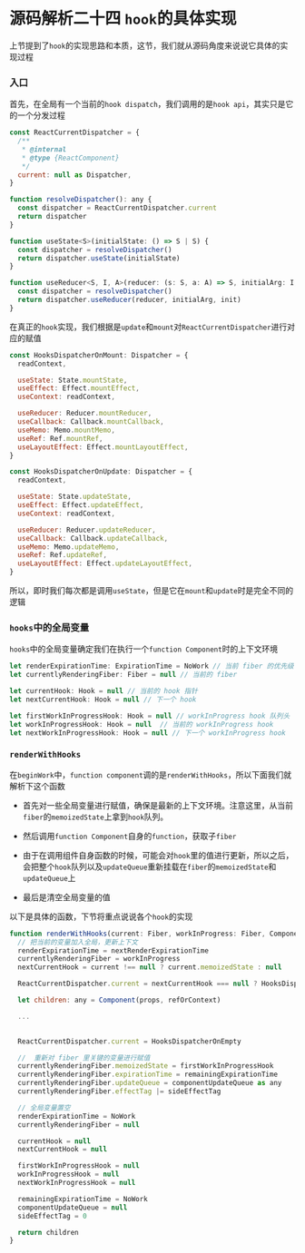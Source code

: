 # 源码解析二十四 `hook`的具体实现
上节提到了`hook`的实现思路和本质，这节，我们就从源码角度来说说它具体的实现过程

### 入口
首先，在全局有一个当前的`hook dispatch`，我们调用的是`hook api`，其实只是它的一个分发过程

```javascript
const ReactCurrentDispatcher = {
  /**
   * @internal
   * @type {ReactComponent}
   */
  current: null as Dispatcher,
}

function resolveDispatcher(): any {
  const dispatcher = ReactCurrentDispatcher.current
  return dispatcher
}

function useState<S>(initialState: () => S | S) {
  const dispatcher = resolveDispatcher()
  return dispatcher.useState(initialState)
}

function useReducer<S, I, A>(reducer: (s: S, a: A) => S, initialArg: I, init?: (i: I) => S) {
  const dispatcher = resolveDispatcher()
  return dispatcher.useReducer(reducer, initialArg, init)
}
```

在真正的`hook`实现，我们根据是`update`和`mount`对`ReactCurrentDispatcher`进行对应的赋值

```javascript
const HooksDispatcherOnMount: Dispatcher = {
  readContext,

  useState: State.mountState,
  useEffect: Effect.mountEffect,
  useContext: readContext,

  useReducer: Reducer.mountReducer,
  useCallback: Callback.mountCallback,
  useMemo: Memo.mountMemo,
  useRef: Ref.mountRef,
  useLayoutEffect: Effect.mountLayoutEffect,
}

const HooksDispatcherOnUpdate: Dispatcher = {
  readContext,

  useState: State.updateState,
  useEffect: Effect.updateEffect,
  useContext: readContext,

  useReducer: Reducer.updateReducer,
  useCallback: Callback.updateCallback,
  useMemo: Memo.updateMemo,
  useRef: Ref.updateRef,
  useLayoutEffect: Effect.updateLayoutEffect,
}
```

所以，即时我们每次都是调用`useState`，但是它在`mount`和`update`时是完全不同的逻辑

### `hooks`中的全局变量
`hooks`中的全局变量确定我们在执行一个`function Component`时的上下文环境

```javascript
let renderExpirationTime: ExpirationTime = NoWork // 当前 fiber 的优先级
let currentlyRenderingFiber: Fiber = null // 当前的 fiber

let currentHook: Hook = null // 当前的 hook 指针
let nextCurrentHook: Hook = null // 下一个 hook

let firstWorkInProgressHook: Hook = null // workInProgress hook 队列头
let workInProgressHook: Hook = null  // 当前的 workInProgress hook 
let nextWorkInProgressHook: Hook = null // 下一个 workInProgress hook
```

### `renderWithHooks`
在`beginWork`中，`function component`调的是`renderWithHooks`，所以下面我们就解析下这个函数

- 首先对一些全局变量进行赋值，确保是最新的上下文环境。注意这里，从当前`fiber`的`memoizedState`上拿到`hook`队列。

- 然后调用`function Component`自身的`function`，获取子`fiber`

- 由于在调用组件自身函数的时候，可能会对`hook`里的值进行更新，所以之后，会把整个`hook`队列以及`updateQueue`重新挂载在`fiber`的`memoizedState`和`updateQueue`上

- 最后是清空全局变量的值

以下是具体的函数，下节将重点说说各个`hook`的实现

```javascript
function renderWithHooks(current: Fiber, workInProgress: Fiber, Component: Function, props: any, refOrContext: any, nextRenderExpirationTime: ExpirationTime): any {
  // 把当前的变量加入全局，更新上下文
  renderExpirationTime = nextRenderExpirationTime
  currentlyRenderingFiber = workInProgress
  nextCurrentHook = current !== null ? current.memoizedState : null

  ReactCurrentDispatcher.current = nextCurrentHook === null ? HooksDispatcherOnMount : HooksDispatcherOnUpdate

  let children: any = Component(props, refOrContext)

  ...

  
  ReactCurrentDispatcher.current = HooksDispatcherOnEmpty

  //  重新对 fiber 里关键的变量进行赋值
  currentlyRenderingFiber.memoizedState = firstWorkInProgressHook
  currentlyRenderingFiber.expirationTime = remainingExpirationTime
  currentlyRenderingFiber.updateQueue = componentUpdateQueue as any
  currentlyRenderingFiber.effectTag |= sideEffectTag

  // 全局变量置空
  renderExpirationTime = NoWork
  currentlyRenderingFiber = null

  currentHook = null
  nextCurrentHook = null

  firstWorkInProgressHook = null
  workInProgressHook = null
  nextWorkInProgressHook = null

  remainingExpirationTime = NoWork
  componentUpdateQueue = null
  sideEffectTag = 0

  return children
}
```

